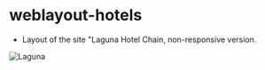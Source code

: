 # weblayout-hotels

- Layout of the site "Laguna Hotel Chain, non-responsive version.



![Laguna](https://user-images.githubusercontent.com/70915888/138550519-a94ba404-5455-4631-84fe-85f676bb9fd0.jpg)
